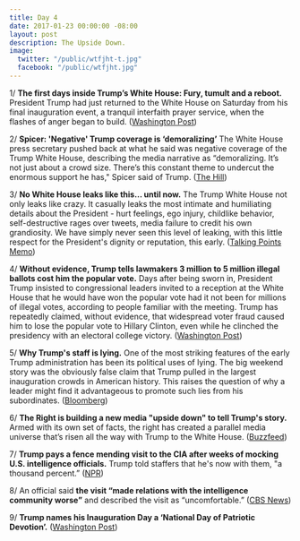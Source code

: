 ```yaml
---
title: Day 4
date: 2017-01-23 00:00:00 -08:00
layout: post
description: The Upside Down.
image:
  twitter: "/public/wtfjht-t.jpg"
  facebook: "/public/wtfjht.jpg"
---
```


1/ **The first days inside Trump’s White House: Fury, tumult and a reboot.** President Trump had just returned to the White House on Saturday from his final inauguration event, a tranquil interfaith prayer service, when the flashes of anger began to build. ([Washington Post](https://www.washingtonpost.com/politics/the-first-days-inside-trumps-white-house-fury-tumult-and-a-reboot/2017/01/23/7ceef1b0-e191-11e6-ba11-63c4b4fb5a63_story.html))

2/ **Spicer: 'Negative' Trump coverage is ‘demoralizing’** The White House press secretary pushed back at what he said was negative coverage of the Trump White House, describing the media narrative as “demoralizing. It’s not just about a crowd size. There’s this constant theme to undercut the enormous support he has," Spicer said of Trump. ([The Hill](http://thehill.com/homenews/administration/315721-spicer-negative-trump-coverage-is-demoralizing))

3/ **No White House leaks like this... until now.** The Trump White House not only leaks like crazy. It casually leaks the most intimate and humiliating details about the President - hurt feelings, ego injury, childlike behavior, self-destructive rages over tweets, media failure to credit his own grandiosity. We have simply never seen this level of leaking, with this little respect for the President's dignity or reputation, this early. ([Talking Points Memo](http://talkingpointsmemo.com/edblog/no-white-house-leaks-like-this-until-now))

4/ **Without evidence, Trump tells lawmakers 3 million to 5 million illegal ballots cost him the popular vote.** Days after being sworn in, President Trump insisted to congressional leaders invited to a reception at the White House that he would have won the popular vote had it not been for millions of illegal votes, according to people familiar with the meeting. Trump has repeatedly claimed, without evidence, that widespread voter fraud caused him to lose the popular vote to Hillary Clinton, even while he clinched the presidency with an electoral college victory. ([Washington Post](https://www.washingtonpost.com/news/post-politics/wp/2017/01/23/at-white-house-trump-tells-congressional-leaders-3-5-million-illegal-ballots-cost-him-the-popular-vote/))

5/ **Why Trump's staff is lying.** One of the most striking features of the early Trump administration has been its political uses of lying. The big weekend story was the obviously false claim that Trump pulled in the largest inauguration crowds in American history. This raises the question of why a leader might find it advantageous to promote such lies from his subordinates. ([Bloomberg](https://www.bloomberg.com/view/articles/2017-01-23/why-trump-s-staff-is-lying))

6/ **The Right is building a new media "upside down" to tell Trump's story.** Armed with its own set of facts, the right has created a parallel media universe that’s risen all the way with Trump to the White House. ([Buzzfeed](https://www.buzzfeed.com/charliewarzel/the-right-is-building-a-new-media-upside-down-to-tell-donald))

7/ **Trump pays a fence mending visit to the CIA after weeks of mocking U.S. intelligence officials.** Trump told staffers that he's now with them, "a thousand percent.” ([NPR](http://www.npr.org/2017/01/23/511165541/president-trump-pays-a-fence-mending-visit-to-the-cia))

8/ An official said **the visit “made relations with the intelligence community worse”** and described the visit as “uncomfortable.” ([CBS News](http://www.cbsnews.com/news/sources-say-theres-a-sense-of-unease-in-intel-community-after-trump-cia-visit/))

9/ **Trump names his Inauguration Day a ‘National Day of Patriotic Devotion’.** ([Washington Post](https://www.washingtonpost.com/news/post-politics/wp/2017/01/23/trump-names-his-inauguration-day-a-national-day-of-patriotic-devotion/))
